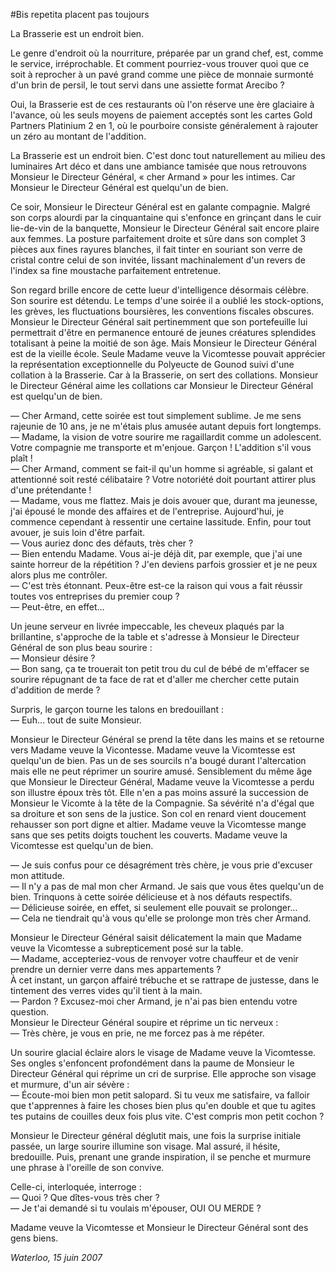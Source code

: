 #Bis repetita placent pas toujours

La Brasserie est un endroit bien.

Le genre d'endroit où la nourriture, préparée par un grand chef, est, comme le service, irréprochable. Et comment pourriez-vous trouver quoi que ce soit à reprocher à un pavé grand comme une pièce de monnaie surmonté d'un brin de persil, le tout servi dans une assiette format Arecibo ?

Oui, la Brasserie est de ces restaurants où l'on réserve une ère glaciaire à l'avance, où les seuls moyens de paiement acceptés sont les cartes Gold Partners Platinium 2 en 1, où le pourboire consiste généralement à rajouter un zéro au montant de l'addition.

La Brasserie est un endroit bien. 
C'est donc tout naturellement au milieu des luminaires Art déco et dans une ambiance tamisée que nous retrouvons Monsieur le Directeur Général, « cher Armand » pour les intimes. Car Monsieur le Directeur Général est quelqu'un de bien.

Ce soir, Monsieur le Directeur Général est en galante compagnie. Malgré son corps alourdi par la cinquantaine qui s'enfonce en grinçant dans le cuir lie-de-vin de la banquette, Monsieur le Directeur Général sait encore plaire aux femmes. La posture parfaitement droite et sûre dans son complet 3 pièces aux fines rayures blanches, il fait tinter en souriant son verre de cristal contre celui de son invitée, lissant machinalement d'un revers de l'index sa fine moustache parfaitement entretenue.

Son regard brille encore de cette lueur d'intelligence désormais célèbre. Son sourire est détendu. Le temps d'une soirée il a oublié les stock-options, les grèves, les fluctuations boursières, les conventions fiscales obscures. Monsieur le Directeur Général sait pertinemment que son portefeuille lui permettrait d'être en permanence entouré de jeunes créatures splendides totalisant à peine la moitié de son âge. Mais Monsieur le Directeur Général est de la vieille école. Seule Madame veuve la Vicomtesse pouvait apprécier la représentation exceptionnelle du Polyeucte de Gounod suivi d'une collation à la Brasserie. Car à la Brasserie, on sert des collations. Monsieur le Directeur Général aime les collations car Monsieur le Directeur Général est quelqu'un de bien.

— Cher Armand, cette soirée est tout simplement sublime. Je me sens rajeunie de 10 ans, je ne m'étais plus amusée autant depuis fort longtemps.  
— Madame, la vision de votre sourire me ragaillardit comme un adolescent. Votre compagnie me transporte et m'enjoue. Garçon ! L'addition s'il vous plaît !  
— Cher Armand, comment se fait-il qu'un homme si agréable, si galant et attentionné soit resté célibataire ? Votre notoriété doit pourtant attirer plus d'une prétendante !  
— Madame, vous me flattez. Mais je dois avouer que, durant ma jeunesse, j'ai épousé le monde des affaires et de l'entreprise. Aujourd'hui, je commence cependant à ressentir une certaine lassitude. Enfin, pour tout avouer, je suis loin d'être parfait.  
— Vous auriez donc des défauts, très cher ?  
— Bien entendu Madame. Vous ai-je déjà dit, par exemple, que j'ai une sainte horreur de la répétition ? J'en deviens parfois grossier et je ne peux alors plus me contrôler.  
— C'est très étonnant. Peux-être est-ce la raison qui vous a fait réussir toutes vos entreprises du premier coup ?  
— Peut-être, en effet…

Un jeune serveur en livrée impeccable, les cheveux plaqués par la brillantine, s'approche de la table et s'adresse à Monsieur le Directeur Général de son plus beau sourire :  
— Monsieur désire ?  
— Bon sang, ça te trouerait ton petit trou du cul de bébé de m'effacer se sourire répugnant de ta face de rat et d'aller me chercher cette putain d'addition de merde ?

Surpris, le garçon tourne les talons en bredouillant :  
— Euh… tout de suite Monsieur.

Monsieur le Directeur Général se prend la tête dans les mains et se retourne vers Madame veuve la Vicontesse. Madame veuve la Vicomtesse est quelqu'un de bien. Pas un de ses sourcils n'a bougé durant l'altercation mais elle ne peut réprimer un sourire amusé. Sensiblement du même âge que Monsieur le Directeur Général, Madame veuve la Vicomtesse a perdu son illustre époux très tôt. Elle n'en a pas moins assuré la succession de Monsieur le Vicomte à la tête de la Compagnie. Sa sévérité n'a d'égal que sa droiture et son sens de la justice. Son col en renard vient doucement rehausser son port digne et altier. Madame veuve la Vicomtesse mange sans que ses petits doigts touchent les couverts. Madame veuve la Vicomtesse est quelqu'un de bien.

— Je suis confus pour ce désagrément très chère, je vous prie d'excuser mon attitude.  
— Il n'y a pas de mal mon cher Armand. Je sais que vous êtes quelqu'un de bien. Trinquons à cette soirée délicieuse et à nos défauts respectifs.  
— Délicieuse soirée, en effet, si seulement elle pouvait se prolonger…  
— Cela ne tiendrait qu'à vous qu'elle se prolonge mon très cher Armand.

Monsieur le Directeur Général saisit délicatement la main que Madame veuve la Vicomtesse a subrepticement posé sur la table.  
— Madame, accepteriez-vous de renvoyer votre chauffeur et de venir prendre un dernier verre dans mes appartements ?  
À cet instant, un garçon affairé trébuche et se rattrape de justesse, dans le tintement des verres vides qu'il tient à la main.  
— Pardon ? Excusez-moi cher Armand, je n'ai pas bien entendu votre question.  
Monsieur le Directeur Général soupire et réprime un tic nerveux :  
— Très chère, je vous en prie, ne me forcez pas à me répéter.

Un sourire glacial éclaire alors le visage de Madame veuve la Vicomtesse. Ses ongles s'enfoncent profondément dans la paume de Monsieur le Directeur Général qui réprime un cri de surprise. Elle approche son visage et murmure, d'un air sévère :  
— Écoute-moi bien mon petit salopard. Si tu veux me satisfaire, va falloir que t'apprennes à faire les choses bien plus qu'en double et que tu agites tes putains de couilles deux fois plus vite. C'est compris mon petit cochon ?

Monsieur le Directeur général déglutit mais, une fois la surprise initiale passée, un large sourire illumine son visage. Mal assuré, il hésite, bredouille. Puis, prenant une grande inspiration, il se penche et murmure une phrase à l'oreille de son convive.

Celle-ci, interloquée, interroge :   
— Quoi ? Que dîtes-vous très cher ?  
— Je t'ai demandé si tu voulais m'épouser, OUI OU MERDE ?

Madame veuve la Vicomtesse et Monsieur le Directeur Général sont des gens biens.


*Waterloo, 15 juin 2007*
